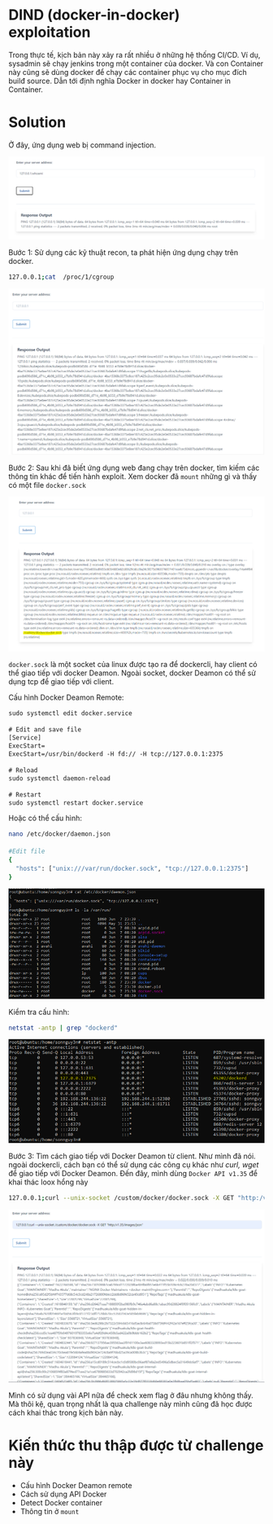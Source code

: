 # DIND (docker-in-docker) exploitation

Trong thực tế, kịch bản này xảy ra rất nhiều ở những hệ thống CI/CD. Ví dụ, sysadmin sẽ chạy jenkins trong một container của docker. Và con Container này cũng sẽ dùng docker để chạy các container phục vụ cho mục đích builđ source. Dẫn tới định nghĩa Docker in docker hay Container in Container.

# Solution

Ở đây, ứng dụng web bị command injection.

![cmd](image1.PNG)

Bước 1: Sử dụng các kỹ thuật recon, ta phát hiện ứng dụng chạy trên docker.

```sh
127.0.0.1;cat  /proc/1/cgroup
```

![cgroup](image2.PNG)

Bước 2: Sau khi đã biết ứng dụng web đang chạy trên docker, tìm kiếm các thông tin khác để tiến hành exploit. Xem docker đã `mount` những gì và thấy có một file `docker.sock`

![docker](image3.PNG)

`docker.sock` là một socket của linux được tạo ra để dockercli, hay client có thể giao tiếp với docker Deamon. Ngoài socket, docker Deamon có thể sử dụng tcp để giao tiếp với client.

Cấu hình Docker Deamon Remote:

```
sudo systemctl edit docker.service

# Edit and save file
[Service]
ExecStart=
ExecStart=/usr/bin/dockerd -H fd:// -H tcp://127.0.0.1:2375

# Reload
sudo systemctl daemon-reload

# Restart
sudo systemctl restart docker.service
```

Hoặc có thể cấu hình:

```sh
nano /etc/docker/daemon.json

#Edit file
{
  "hosts": ["unix:///var/run/docker.sock", "tcp://127.0.0.1:2375"]
}
```

![socket](image4.PNG)

Kiểm tra cấu hình:

```sh
netstat -antp | grep "dockerd"
```

![socket](image5.PNG)

Bước 3: Tìm cách giao tiếp với Docker Deamon từ client. Như mình đã nói. ngoài dockercli, cách bạn có thể sử dụng các công cụ khác như _curl, wget_ để giao tiếp với Docker Deamon. Đến đây, mình dùng `Docker API v1.35` để khai thác loox hổng này

```sh
127.0.0.1;curl --unix-socket /custom/docker/docker.sock -X GET "http:/v1.35/images/json"
```

![socket](image6.PNG)

Mình có sử dụng vài API nữa để check xem flag ở đâu nhưng không thấy. Mà thôi kệ, quan trọng nhất là qua challenge này mình cũng đã học được cách khai thác trong kịch bản này.

# Kiến thức thu thập được từ challenge này

- Cấu hình Docker Deamon remote
- Cách sử dụng API Docker
- Detect Docker container
- Thông tin ở `mount`
